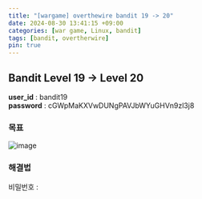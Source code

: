 ```yaml
---
title: "[wargame] overthewire bandit 19 -> 20"
date: 2024-08-30 13:41:15 +09:00
categories: [war game, Linux, bandit]
tags: [bandit, overtherwire]
pin: true
---
```


## Bandit Level 19 -> Level 20

**user_id** : bandit19<br/>
**password** : cGWpMaKXVwDUNgPAVJbWYuGHVn9zl3j8

### 목표

![image](https://github.com/user-attachments/assets/07e3af78-dba4-4b62-94dc-2067f65c28d7)

### 해결법

비밀번호 : 